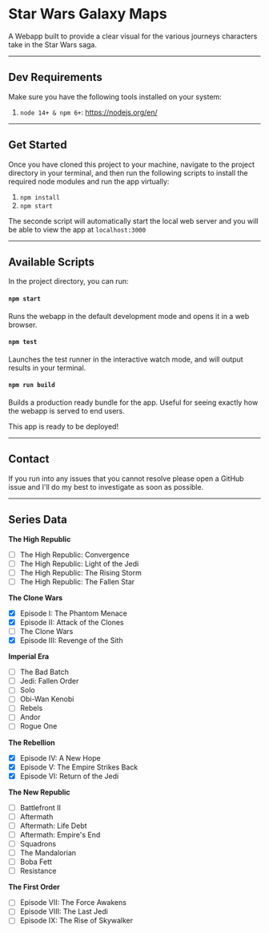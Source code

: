 # Star Wars Galaxy Maps

A Webapp built to provide a clear visual for the various journeys characters take in the Star Wars saga.

---

## Dev Requirements

Make sure you have the following tools installed on your system:

1. `node 14+ & npm 6+`: https://nodejs.org/en/

---

## Get Started

Once you have cloned this project to your machine, navigate to the project directory in your terminal, and then run the following scripts to install the required node modules and run the app virtually:

1. `npm install`
2. `npm start`

The seconde script will automatically start the local web server and you will be able to view the app at `localhost:3000`

---

## Available Scripts

In the project directory, you can run:

#### `npm start`

Runs the webapp in the default development mode and opens it in a web browser.

#### `npm test`

Launches the test runner in the interactive watch mode, and will output results in your terminal.

#### `npm run build`

Builds a production ready bundle for the app. Useful for seeing exactly how the webapp is served to end users.

This app is ready to be deployed!

---

## Contact

If you run into any issues that you cannot resolve please open a GitHub issue and I'll do my best to investigate as soon as possible. 

---

## Series Data

**The High Republic**
- [ ] The High Republic: Convergence
- [ ] The High Republic: Light of the Jedi
- [ ] The High Republic: The Rising Storm
- [ ] The High Republic: The Fallen Star

**The Clone Wars**
- [x] Episode I: The Phantom Menace
- [x] Episode II: Attack of the Clones
- [ ] The Clone Wars
- [x] Episode III: Revenge of the Sith

**Imperial Era**
- [ ] The Bad Batch
- [ ] Jedi: Fallen Order
- [ ] Solo
- [ ] Obi-Wan Kenobi
- [ ] Rebels
- [ ] Andor
- [ ] Rogue One

**The Rebellion**
- [x] Episode IV: A New Hope
- [x] Episode V: The Empire Strikes Back
- [x] Episode VI: Return of the Jedi

**The New Republic**
- [ ] Battlefront II
- [ ] Aftermath
- [ ] Aftermath: Life Debt
- [ ] Aftermath: Empire's End
- [ ] Squadrons
- [ ] The Mandalorian
- [ ] Boba Fett
- [ ] Resistance

**The First Order**
- [ ] Episode VII: The Force Awakens
- [ ] Episode VIII: The Last Jedi
- [ ] Episode IX: The Rise of Skywalker